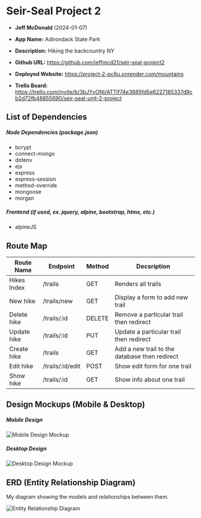 
# Seir-Seal Project 2

- **Jeff McDonald** (2024-01-07)

- **App Name:** Adirondack State Park
- **Description:** Hiking the backcountry NY
- **Github URL:** https://github.com/jeffmcd21/seir-seal-project2
- **Deployed Website:** https://project-2-pc6u.onrender.com/mountains
- **Trello Board:** https://trello.com/invite/b/3bJYyONj/ATTIf74e3885fd5e6227185337d9cb2d72fb48855690/seir-seal-unit-2-project

## List of Dependencies

##### Node Dependencies (package.json)

- bcrypt
- connect-mongo
- dotenv
- ejs
- express
- express-session
- method-override
- mongoose
- morgan

##### Frontend (if used, ex. jquery, alpine, bootstrap, htmx, etc.)

- alpineJS

## Route Map

| Route Name | Endpoint | Method | Decsription |
|------------|----------|--------|-------------|
| Hikes Index | /trails | GET | Renders all trails |
| New hike | /trails/new | GET | Display a form to add new trail |
| Delete hike | /trails/:id | DELETE | Remove a particular trail then redirect |
| Update hike | /trails/:id | PUT | Update a particular trail then redirect |
| Create hike | /trails | GET | Add a new trail to the database then redirect |
| Edit hike | /trails/:id/edit | POST | Show edit form for one trail |
| Show hike | /trails/:id | GET | Show info about one trail |


## Design Mockups (Mobile & Desktop)

##### Mobile Design

![Mobile Design Mockup](https://i.imgur.com/lw1B6J0.png)

##### Desktop Design

![Desktop Design Mockup](https://i.imgur.com/B9EXxQb.png)

## ERD (Entity Relationship Diagram)

My diagram showing the models and relationships between them.

![Entity Relationship Diagram](https://i.imgur.com/7b2DCXU.png)
